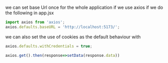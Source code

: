 we can set base Url once for the whole application if we use axios if we do the following in app.jsx
```jsx
import axios from 'axios';
axios.defaults.baseURL = 'http://localhost:5173/';
```
we can also set the use of cookies as the default behaviour with
```jsx
axios.defaults.withCredentials = true;
```

```jsx
axios.get().then(response=>setData(response.data))
```
